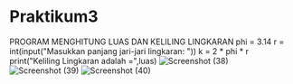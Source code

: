 # Praktikum3
PROGRAM MENGHITUNG LUAS DAN KELILING LINGKARAN
phi = 3.14
r = int(input("Masukkan panjang jari-jari lingkaran: "))
k = 2 * phi * r
print("Keliling Lingkaran adalah =",luas)
![Screenshot (38)](https://user-images.githubusercontent.com/115671335/199244350-9ca47f8a-be6a-4261-8108-72df74086403.png)
![Screenshot (39)](https://user-images.githubusercontent.com/115671335/199244356-acb4dcd2-856a-4666-b921-845adf85d487.png)
![Screenshot (40)](https://user-images.githubusercontent.com/115671335/199244361-f57c090b-ede7-475c-849d-14cc93bd9879.png)
